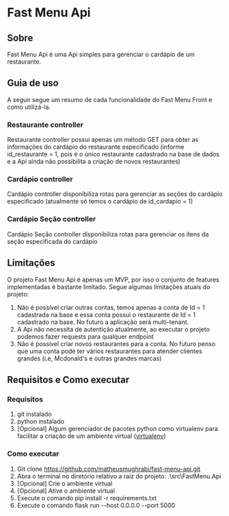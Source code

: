 # Fast Menu Api

## Sobre<a name = "sobre"></a>
Fast Menu Api é uma Api simples para gerenciar o cardápio de um restaurante.

## Guia de uso<a name = "features"></a>
A seguir segue um resumo de cada funcionalidade do Fast Menu Front e como utilizá-la.

### Restaurante controller
Restaurante controller possui apenas um método GET para obter as informações do cardápio do restaurante especificado (informe id_restaurante = 1, pois é o único restaurante cadastrado na base de dados e a Api ainda não possibilita a criação de novos restaurantes)

### Cardápio controller
Cardápio controller disponibiliza rotas para gerenciar as seções do cardápio especificado (atualmente só temos o cardápio de id_cardapio = 1)

### Cardápio Seção controller
Cardápio Seção controller disponibiliza rotas para gerenciar os ítens da seção especificada do cardápio

## Limitações<a name = "limitacoes"></a>
O projeto Fast Menu Api é apenas um MVP, por isso o conjunto de features implementadas é bastante limitado.
Segue algumas limitações atuais do projeto:
1. Não é possível criar outras contas, temos apenas a conta de Id = 1 cadastrada na base e essa conta possui o restaurante de Id = 1 cadastrado na base. No futuro a aplicação será multi-tenant.
2. A Api não necessita de autentição atualmente, ao executar o projeto podemos fazer requests para qualquer endpoint
3. Não é possível criar novos restaurantes para a conta. No futuro penso que uma conta pode ter vários restaurantes para atender clientes grandes (i.e, Mcdonald's e outras grandes marcas)

## Requisitos e Como executar<a name = "Como executar"></a>
### Requisitos
1. git instalado
2. python instalado
3. [Opcional] Algum gerenciador de pacotes python como virtualenv para facilitar a criação de um ambiente virtual ([virtualenv](https://virtualenv.pypa.io/en/latest/installation.html))

### Como executar
1. Git clone https://github.com/matheusmughrabi/fast-menu-api.git
2. Abra o terminal no diretório relativo a raiz do projeto: .\src\FastMenu.Api
3. [Opcional] Crie o ambiente virtual
4. [Opcional] Ative o ambiente virtual
5. Execute o comando pip install -r requirements.txt
6. Execute o comando flask run --host 0.0.0.0 --port 5000



